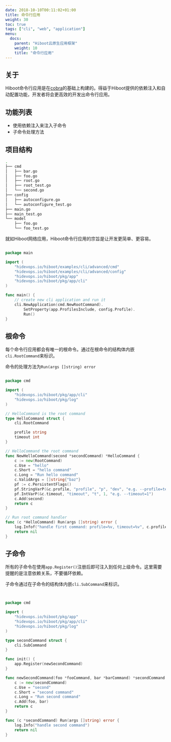 ```yaml
---
date: 2018-10-10T00:11:02+01:00
title: 命令行应用
weight: 30
toc: true
tags: ["cli", "web", "application"]
menu:
  docs:
    parent: "Hiboot云原生应用框架"
    weight: 10
    title: "命令行应用"
---
```


## 关于

Hiboot命令行应用是在[cobra](https://github.com/spf13/cobra)的基础上构建的。得益于Hiboot提供的依赖注入和自动配置功能，开发者将会更高效的开发出命令行应用。

## 功能列表

* 使用依赖注入来注入子命令
* 子命令处理方法

## 项目结构

```bash
.
├── cmd
│   ├── bar.go
│   ├── foo.go
│   ├── root.go
│   ├── root_test.go
│   └── second.go
├── config
│   ├── autoconfigure.go
│   └── autoconfigure_test.go
├── main.go
├── main_test.go
└── model
    ├── foo.go
    └── foo_test.go

```

就如Hiboot网络应用，Hiboot命令行应用的宗旨是让开发更简单、更容易。

```go

package main

import (
	"hidevops.io/hiboot/examples/cli/advanced/cmd"
	"hidevops.io/hiboot/examples/cli/advanced/config"
	"hidevops.io/hiboot/pkg/app"
	"hidevops.io/hiboot/pkg/app/cli"
)

func main() {
	// create new cli application and run it
	cli.NewApplication(cmd.NewRootCommand).
		SetProperty(app.ProfilesInclude, config.Profile).
		Run()
}

```

## 根命令

每个命令行应用都会有唯一的根命令。通过在根命令的结构体内嵌`cli.RootCommand`来标识。

命令的处理方法为`Run(args []string) error`

```go

package cmd

import (
	"hidevops.io/hiboot/pkg/app/cli"
	"hidevops.io/hiboot/pkg/log"
)

// HelloCommand is the root command
type HelloCommand struct {
	cli.RootCommand

	profile string
	timeout int
}

// HelloCommand the root command
func NewHelloCommand(second *secondCommand) *HelloCommand {
	c := new(RootCommand)
	c.Use = "hello"
	c.Short = "hello command"
	c.Long = "Run hello command"
	c.ValidArgs = []string{"baz"}
	pf := c.PersistentFlags()
	pf.StringVarP(&c.profile, "profile", "p", "dev", "e.g. --profile=test")
	pf.IntVarP(&c.timeout, "timeout", "t", 1, "e.g. --timeout=1")
	c.Add(second)
	return c
}

// Run root command handler
func (c *HelloCommand) Run(args []string) error {
	log.Infof("handle first command: profile=%v, timeout=%v", c.profile, c.timeout)
	return nil
}

```

## 子命令

所有的子命令在使用`app.Register()`注册后即可注入到任何上级命令。这里需要提醒的是注意依赖关系，不要循环依赖。

子命令通过在子命令的结构体内嵌`cli.SubCommand`来标识。

```go


package cmd

import (
	"hidevops.io/hiboot/pkg/app"
	"hidevops.io/hiboot/pkg/app/cli"
	"hidevops.io/hiboot/pkg/log"
)

type secondCommand struct {
	cli.SubCommand
}

func init() {
	app.Register(newSecondCommand)
}

func newSecondCommand(foo *fooCommand, bar *barCommand) *secondCommand {
	c := new(secondCommand)
	c.Use = "second"
	c.Short = "second command"
	c.Long = "Run second command"
	c.Add(foo, bar)
	return c
}

func (c *secondCommand) Run(args []string) error {
	log.Info("handle second command")
	return nil
}


```

